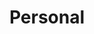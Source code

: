 ---
layout: profiles
permalink: /personal/
title: Personal
description: A little overview of my life and me as a person :) 
nav: true
nav_order: 6

profiles:
  # if you want to include more than one profile, just replicate the following block
  # and create one content file for each profile inside _pages/
  - align: right
    image: prof_pic.jpg
    content: general_shyam.md
    image_circular: false # crops the image to make it circular
    more_info: >
      <p>16th Sep, 2023</p>
      
  - align: left
    image: badminton_new.gif
    content: badminton_shyam.md
    image_circular: false # crops the image to make it circular
    more_info: >
      <p>8th Feb, 2024</p>

  - align: right
    image: running.jpg
    content: running_shyam.md
    image_circular: false # crops the image to make it circular
    more_info: >
      <p>19th Sep, 2019</p>

  - align: left
    image: gym.jpg
    content: gym_shyam.md
    image_circular: false # crops the image to make it circular
    more_info: >
      <p>28th Feb, 2024</p>

  - align: right
    image: photograph.jpg
    content: photography_shyam.md
    image_circular: false # crops the image to make it circular
    more_info: >
      <p>30th Sep, 2023</p>
    
  - align: left
    image: shyam_dance.gif
    content: dance_shyam.md
    image_circular: false # crops the image to make it circular
    more_info: >
      <p>29th Jan, 2020</p>

  - align: right
    image: shyam_art.jpg
    content: art_shyam.md
    image_circular: false # crops the image to make it circular
    more_info: >
      <p>8th Oct, 2023</p>

  - align: left
    image: aquarium_1.jpg
    content: aquarium_shyam.md
    image_circular: false # crops the image to make it circular
    more_info: >
      <p>"After all this time?", "Always."</p>

  - align: right
    image: gaming.jpg
    content: gaming_shyam.md
    image_circular: false # crops the image to make it circular
    more_info: >
      <p>Part of life</p>

  - align: left
    image: interstellar.gif
    content: movies_shyam.md
    image_circular: false # crops the image to make it circular
    more_info: >
      <p>Timeless classic</p>

---